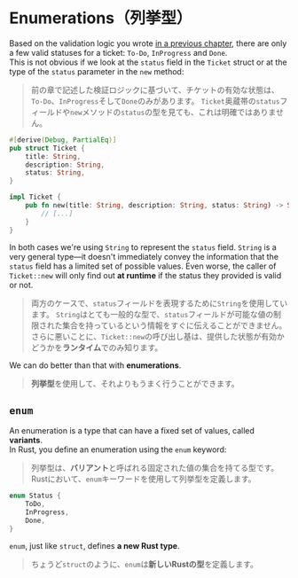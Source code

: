 # Enumerations（列挙型）

Based on the validation logic you wrote [in a previous chapter](../03_ticket_v1/02_validation.md),
there are only a few valid statuses for a ticket: `To-Do`, `InProgress` and `Done`.\
This is not obvious if we look at the `status` field in the `Ticket` struct or at the type of the `status`
parameter in the `new` method:

> 前の章で記述した検証ロジックに基づいて、チケットの有効な状態は、`To-Do`、`InProgress`そして`Done`のみがあります。
> `Ticket`奥蔵帯の`status`フィールドや`new`メソッドの`status`の型を見ても、これは明確ではありません。

```rust
#[derive(Debug, PartialEq)]
pub struct Ticket {
    title: String,
    description: String,
    status: String,
}

impl Ticket {
    pub fn new(title: String, description: String, status: String) -> Self {
        // [...]
    }
}
```

In both cases we're using `String` to represent the `status` field.
`String` is a very general type—it doesn't immediately convey the information that the `status` field
has a limited set of possible values. Even worse, the caller of `Ticket::new` will only find out **at runtime**
if the status they provided is valid or not.

> 両方のケースで、`status`フィールドを表現するために`String`を使用しています。
> `String`はとても一般的な型で、`status`フィールドが可能な値の制限された集合を持っているという情報をすぐに伝えることができません。
> さらに悪いことに、`Ticket::new`の呼び出し基は、提供した状態が有効かどうかを**ランタイム**でのみ知ります。

We can do better than that with **enumerations**.

> **列挙型**を使用して、それよりもうまく行うことができます。

## `enum`

An enumeration is a type that can have a fixed set of values, called **variants**.\
In Rust, you define an enumeration using the `enum` keyword:

> 列挙型は、**バリアント**と呼ばれる固定された値の集合を持てる型です。
> Rustにおいて、`enum`キーワードを使用して列挙型を定義します。

```rust
enum Status {
    ToDo,
    InProgress,
    Done,
}
```

`enum`, just like `struct`, defines **a new Rust type**.

> ちょうど`struct`のように、`enum`は**新しいRustの型**を定義します。
